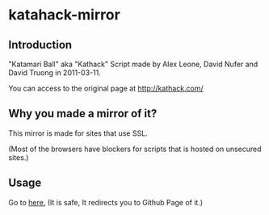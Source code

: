 katahack-mirror
=========================

Introduction
--------
"Katamari Ball" aka "Kathack" Script made by Alex Leone, David Nufer and David Truong in 2011-03-11.

You can access to the original page at http://kathack.com/

Why you made a mirror of it?
--------
This mirror is made for sites that use SSL.

(Most of the browsers have blockers for scripts that is hosted on unsecured sites.)

Usage
--------
Go to [here.](https://linuxgemini.github.io/kathack-mirror/#usage) (It is safe, It redirects you to Github Page of it.)

